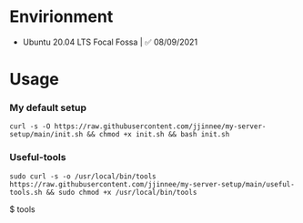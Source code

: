 # Envirionment

- Ubuntu 20.04 LTS Focal Fossa | ✅ 08/09/2021

# Usage

### My default setup

    curl -s -O https://raw.githubusercontent.com/jjinnee/my-server-setup/main/init.sh && chmod +x init.sh && bash init.sh

### Useful-tools

    sudo curl -s -o /usr/local/bin/tools https://raw.githubusercontent.com/jjinnee/my-server-setup/main/useful-tools.sh && sudo chmod +x /usr/local/bin/tools

$ tools
